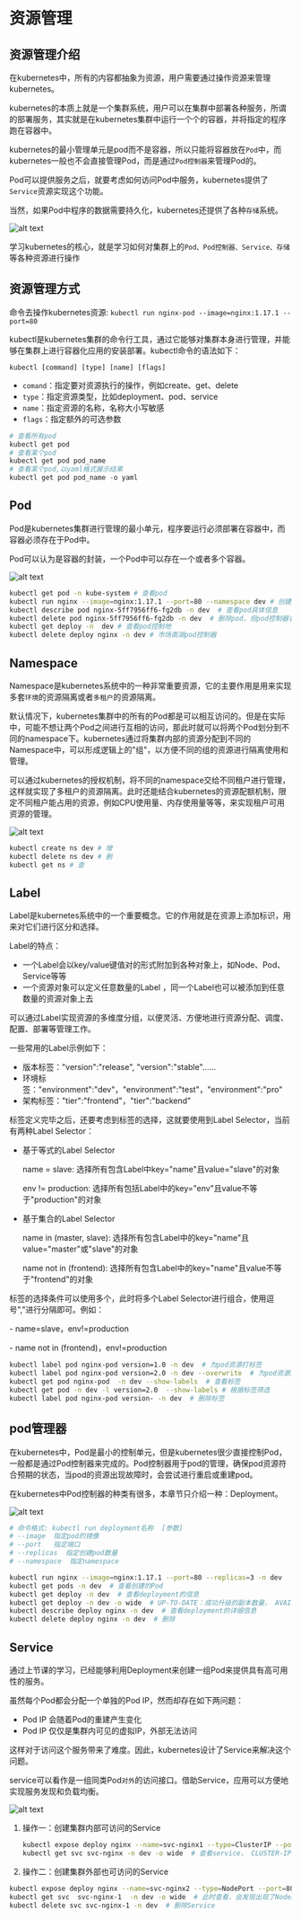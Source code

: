 # 资源管理

## 资源管理介绍

在kubernetes中，所有的内容都抽象为资源，用户需要通过操作资源来管理kubernetes。

kubernetes的本质上就是一个集群系统，用户可以在集群中部署各种服务，所谓的部署服务，其实就是在kubernetes集群中运行一个个的容器，并将指定的程序跑在容器中。

kubernetes的最小管理单元是pod而不是容器，所以只能将容器放在`Pod`中，而kubernetes一般也不会直接管理Pod，而是通过`Pod控制器`来管理Pod的。

Pod可以提供服务之后，就要考虑如何访问Pod中服务，kubernetes提供了`Service`资源实现这个功能。

当然，如果Pod中程序的数据需要持久化，kubernetes还提供了各种`存储`系统。

![alt text](资源管理/kubernetes资源管理.png)

学习kubernetes的核心，就是学习如何对集群上的`Pod、Pod控制器、Service、存储`等各种资源进行操作

## 资源管理方式

命令去操作kubernetes资源: `kubectl run nginx-pod --image=nginx:1.17.1 --port=80`

​kubectl是kubernetes集群的命令行工具，通过它能够对集群本身进行管理，并能够在集群上进行容器化应用的安装部署。kubectl命令的语法如下：

`kubectl [command] [type] [name] [flags]`

- `comand`：指定要对资源执行的操作，例如create、get、delete
- `type`：指定资源类型，比如deployment、pod、service
- `name`：指定资源的名称，名称大小写敏感
- `flags`：指定额外的可选参数

```powershell
# 查看所有pod
kubectl get pod 
# 查看某个pod
kubectl get pod pod_name
# 查看某个pod,以yaml格式展示结果
kubectl get pod pod_name -o yaml
```
## Pod

Pod是kubernetes集群进行管理的最小单元，程序要运行必须部署在容器中，而容器必须存在于Pod中。

Pod可以认为是容器的封装，一个Pod中可以存在一个或者多个容器。

![alt text](资源管理/pod.png)

```sh
kubectl get pod -n kube-system # 查看pod
kubectl run nginx --image=nginx:1.17.1 --port=80 --namespace dev # 创建p
kubectl describe pod nginx-5ff7956ff6-fg2db -n dev  # 查看pod具体信息
kubectl delete pod nginx-5ff7956ff6-fg2db -n dev  # 删除pod，但pod控制器会重新生成新的， 所以要删除pod控制器， 看下面两行代码
kubectl get deploy -n  dev # 查看pod控制地
kubectl delete deploy nginx -n dev # 市场南湖pod控制器

```

## Namespace

​Namespace是kubernetes系统中的一种非常重要资源，它的主要作用是用来实现多套`环境`的资源隔离或者`多租户`的资源隔离。

​默认情况下，kubernetes集群中的所有的Pod都是可以相互访问的。但是在实际中，可能不想让两个Pod之间进行互相的访问，那此时就可以将两个Pod划分到不同的namespace下。kubernetes通过将集群内部的资源分配到不同的Namespace中，可以形成逻辑上的"组"，以方便不同的组的资源进行隔离使用和管理。

​可以通过kubernetes的授权机制，将不同的namespace交给不同租户进行管理，这样就实现了多租户的资源隔离。此时还能结合kubernetes的资源配额机制，限定不同租户能占用的资源，例如CPU使用量、内存使用量等等，来实现租户可用资源的管理。

![alt text](资源管理/namespace.png)

```sh
kubectl create ns dev # 增
kubectl delete ns dev # 删
kubectl get ns # 查
```

## Label

Label是kubernetes系统中的一个重要概念。它的作用就是在资源上添加标识，用来对它们进行区分和选择。

Label的特点：

- 一个Label会以key/value键值对的形式附加到各种对象上，如Node、Pod、Service等等
- 一个资源对象可以定义任意数量的Label ，同一个Label也可以被添加到任意数量的资源对象上去

可以通过Label实现资源的多维度分组，以便灵活、方便地进行资源分配、调度、配置、部署等管理工作。

一些常用的Label示例如下：

- 版本标签："version":"release", "version":"stable"......
- 环境标签："environment":"dev"，"environment":"test"，"environment":"pro"
- 架构标签："tier":"frontend"，"tier":"backend"

标签定义完毕之后，还要考虑到标签的选择，这就要使用到Label Selector，当前有两种Label Selector：

- 基于等式的Label Selector

  name = slave: 选择所有包含Label中key="name"且value="slave"的对象

  env != production: 选择所有包括Label中的key="env"且value不等于"production"的对象

- 基于集合的Label Selector

  name in (master, slave): 选择所有包含Label中的key="name"且value="master"或"slave"的对象

  name not in (frontend): 选择所有包含Label中的key="name"且value不等于"frontend"的对象

标签的选择条件可以使用多个，此时将多个Label Selector进行组合，使用逗号","进行分隔即可。例如：

​- name=slave，env!=production

​- name not in (frontend)，env!=production


```sh
kubectl label pod nginx-pod version=1.0 -n dev  # 为pod资源打标签
kubectl label pod nginx-pod version=2.0 -n dev --overwrite  # 为pod资源更新标签
kubectl get pod nginx-pod  -n dev --show-labels  # 查看标签
kubectl get pod -n dev -l version=2.0  --show-labels # 根据标签筛选
kubectl label pod nginx-pod version- -n dev  # 删除标签
```

## pod管理器

​在kubernetes中，Pod是最小的控制单元，但是kubernetes很少直接控制Pod，一般都是通过Pod控制器来完成的。Pod控制器用于pod的管理，确保pod资源符合预期的状态，当pod的资源出现故障时，会尝试进行重启或重建pod。

在kubernetes中Pod控制器的种类有很多，本章节只介绍一种：Deployment。

![alt text](资源管理/deployment.png)


```sh
# 命令格式: kubectl run deployment名称  [参数] 
# --image  指定pod的镜像
# --port   指定端口
# --replicas  指定创建pod数量
# --namespace  指定namespace

kubectl run nginx --image=nginx:1.17.1 --port=80 --replicas=3 -n dev
kubectl get pods -n dev  # 查看创建的Pod
kubectl get deploy -n dev  # 查看deployment的信息
kubectl get deploy -n dev -o wide  # UP-TO-DATE：成功升级的副本数量， AVAILABLE：可用副本的数量
kubectl describe deploy nginx -n dev  # 查看deployment的详细信息
kubectl delete deploy nginx -n dev  # 删除 
```


## Service

通过上节课的学习，已经能够利用Deployment来创建一组Pod来提供具有高可用性的服务。

虽然每个Pod都会分配一个单独的Pod IP，然而却存在如下两问题：

- Pod IP 会随着Pod的重建产生变化
- Pod IP 仅仅是集群内可见的虚拟IP，外部无法访问

这样对于访问这个服务带来了难度。因此，kubernetes设计了Service来解决这个问题。

service可以看作是一组同类Pod`对外`的访问接口。借助Service，应用可以方便地实现服务发现和负载均衡。

![alt text](资源管理/service.png)

1. 操作一：创建集群内部可访问的Service

    ```sh
    kubectl expose deploy nginx --name=svc-nginx1 --type=ClusterIP --port=80 --target-port=80 -n dev # 暴露Service
    kubectl get svc svc-nginx -n dev -o wide  # 查看service， CLUSTER-IP，这就是service的IP，在Service的生命周期中，这个地址是不会变动的
    ```

2. 操作二：创建集群外部也可访问的Service


```sh
kubectl expose deploy nginx --name=svc-nginx2 --type=NodePort --port=80 --target-port=80 -n dev  # 上面创建的Service的type类型为ClusterIP，这个ip地址只用集群内部可访问， 如果需要创建外部也可以访问的Service，需要修改type为NodePort
kubectl get svc  svc-nginx-1  -n dev -o wide  # 此时查看，会发现出现了NodePort类型的Service，而且有一对Port（80:31928/TC）
kubectl delete svc svc-nginx-1 -n dev  # 删除Service
```
